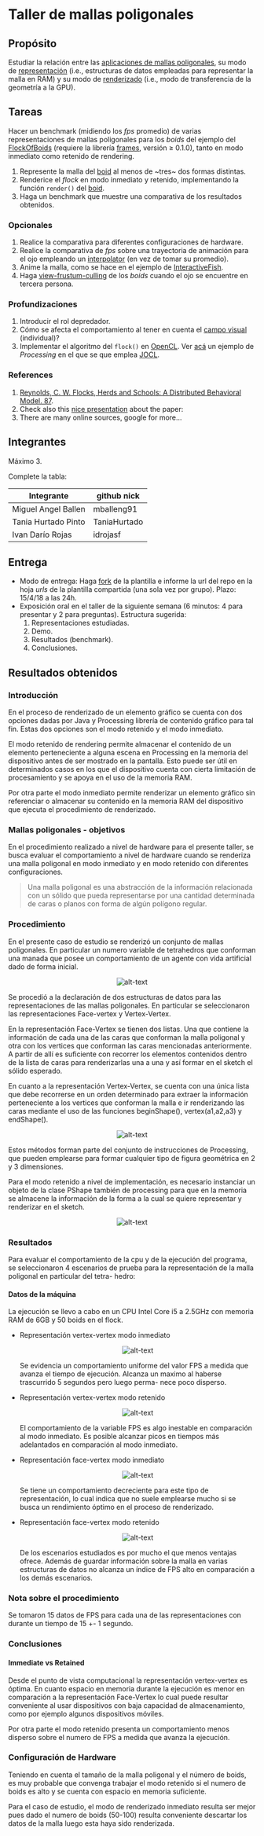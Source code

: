 # Taller de mallas poligonales

## Propósito

Estudiar la relación entre las [aplicaciones de mallas poligonales](https://github.com/VisualComputing/representation), su modo de [representación](https://en.wikipedia.org/wiki/Polygon_mesh) (i.e., estructuras de datos empleadas para representar la malla en RAM) y su modo de [renderizado](https://processing.org/tutorials/pshape/) (i.e., modo de transferencia de la geometría a la GPU).

## Tareas

Hacer un benchmark (midiendo los *fps* promedio) de varias representaciones de mallas poligonales para los _boids_ del ejemplo del [FlockOfBoids](https://github.com/VisualComputing/framesjs/tree/processing/examples/Advanced/FlockOfBoids) (requiere la librería [frames](https://github.com/VisualComputing/framesjs/releases), versión ≥ 0.1.0), tanto en modo inmediato como retenido de rendering.

1. Represente la malla del [boid](https://github.com/VisualComputing/framesjs/blob/processing/examples/Advanced/FlockOfBoids/Boid.pde) al menos de ~tres~ dos formas distintas.
2. Renderice el _flock_ en modo inmediato y retenido, implementando la función ```render()``` del [boid](https://github.com/VisualComputing/framesjs/blob/processing/examples/Advanced/FlockOfBoids/Boid.pde).
3. Haga un benchmark que muestre una comparativa de los resultados obtenidos.

### Opcionales

1. Realice la comparativa para diferentes configuraciones de hardware.
2. Realice la comparativa de *fps* sobre una trayectoria de animación para el ojo empleando un [interpolator](https://github.com/VisualComputing/framesjs/tree/processing/examples/Basics/B8_Interpolation2) (en vez de tomar su promedio).
3. Anime la malla, como se hace en el ejemplo de [InteractiveFish](https://github.com/VisualComputing/framesjs/tree/processing/examples/ik/InteractiveFish).
4. Haga [view-frustum-culling](https://github.com/VisualComputing/framesjs/tree/processing/examples/Demos/ViewFrustumCulling) de los _boids_ cuando el ojo se encuentre en tercera persona.

### Profundizaciones

1. Introducir el rol depredador.
2. Cómo se afecta el comportamiento al tener en cuenta el [campo visual](https://es.wikipedia.org/wiki/Campo_visual) (individual)?
3. Implementar el algoritmo del ```flock()``` en [OpenCL](https://en.wikipedia.org/wiki/OpenCL). Ver [acá](https://www.youtube.com/watch?v=4NU37rPOAsk) un ejemplo de *Processing* en el que se que emplea [JOCL](http://www.jocl.org/).

### References

1. [Reynolds, C. W. Flocks, Herds and Schools: A Distributed Behavioral Model. 87](http://www.cs.toronto.edu/~dt/siggraph97-course/cwr87/).
2. Check also this [nice presentation](https://pdfs.semanticscholar.org/73b1/5c60672971c44ef6304a39af19dc963cd0af.pdf) about the paper:
3. There are many online sources, google for more...

## Integrantes

Máximo 3.

Complete la tabla:

| Integrante | github nick |
|------------|-------------|
| Miguel Angel Ballen | mballeng91|
|Tania Hurtado Pinto| TaniaHurtado|
|Ivan Darío Rojas| idrojasf|

## Entrega

* Modo de entrega: Haga [fork](https://help.github.com/articles/fork-a-repo/) de la plantilla e informe la url del repo en la hoja *urls* de la plantilla compartida (una sola vez por grupo). Plazo: 15/4/18 a las 24h.
* Exposición oral en el taller de la siguiente semana (6 minutos: 4 para presentar y 2 para preguntas). Estructura sugerida:
  1. Representaciones estudiadas.
  2. Demo.
  3. Resultados (benchmark).
  4. Conclusiones.


## Resultados obtenidos

### Introducción
    
   En el proceso de renderizado de un elemento gráfico se cuenta con dos opciones 
    dadas por Java y Processing librería de contenido gráfico para tal fin.
    Estas dos opciones son el modo retenido y el modo inmediato.
    
   El modo retenido de rendering permite almacenar el contenido de un
    elemento perteneciente a alguna escena en Processing en la memoria
    del dispositivo antes de ser mostrado en la pantalla. Esto puede ser
    útil en determinados casos en los que el dispositivo cuenta con
    cierta limitación de procesamiento y se apoya en el uso de la memoria RAM.
    
   Por otra parte el modo inmediato permite renderizar un elemento 
    gráfico sin referenciar o almacenar su contenido en la memoria RAM
    del dispositivo que ejecuta el procedimiento de renderizado.

###  Mallas poligonales - objetivos
    
   En el procedimiento realizado a nivel de hardware para el presente taller,
    se busca evaluar el comportamiento a nivel de hardware cuando se 
    renderiza una malla poligonal en modo inmediato y en modo retenido
    con diferentes configuraciones.
    
   >Una malla poligonal es una abstracción de la información relacionada
    con un sólido que pueda representarse por una cantidad determinada
    de caras o planos con forma de algún polígono regular.
    
### Procedimiento
    
   En el presente caso de estudio se renderizó un conjunto de 
    mallas poligonales. En particular un numero variable de tetrahedros que 
    conforman una manada que posee un comportamiento de un agente con vida artificial
    dado de forma inicial.
    <p align="center">
    ![alt-text](img/malla.PNG)
    </p>
   Se procedió a la declaración de dos estructuras de datos para las representaciones
    de las mallas poligonales. En particular se seleccionaron las 
    representaciones Face-vertex   y Vertex-Vertex.
    
   En la representación Face-Vertex se tienen dos listas. Una que contiene
    la información de cada una de las caras que conforman la malla poligonal
    y otra con los vertices que conforman las caras mencionadas anteriormente.
    A partir de allí es suficiente con recorrer los elementos contenidos
    dentro de la lista de caras para renderizarlas una a una y así 
    formar en el sketch el sólido esperado.
    
   En cuanto a la representación Vertex-Vertex, se cuenta con una única
    lista que debe recorrerse en un orden determinado para extraer la 
    información perteneciente a los vertices que conforman la malla e ir
    renderizando las caras mediante el uso de las funciones beginShape(),
    vertex(a1,a2,a3) y endShape().
    <p align="center">
   ![alt-text](img/immediate.PNG)
     </p>
   Estos métodos forman parte del conjunto de instrucciones de Processing,
    que pueden emplearse para formar cualquier tipo de figura geométrica
    en 2 y 3 dimensiones.
    
   Para el modo retenido a nivel de implementación, es necesario instanciar
    un objeto de la clase PShape también de processing para que en la memoria
    se almacene la información de la forma a la cual se quiere representar
    y renderizar en el sketch.   
    <p align="center">
    ![alt-text](img/retained.PNG)
    </p>
  

### Resultados
   Para evaluar el comportamiento de la cpu y de la ejecución del
    programa, se seleccionaron 4 escenarios de prueba para la 
    representación de la malla poligonal en particular del tetra-
    hedro:
   
   #### Datos de la máquina 
   La ejecución se llevo a cabo en un CPU Intel Core i5 a 2.5GHz
   con memoria RAM de 6GB y 50 boids en el flock.
      
   * Representación vertex-vertex modo inmediato
         <p align="center">
     ![alt-text](img/vvimmediate.PNG)
     </p>
     
     Se evidencia un comportamiento uniforme del valor FPS
     a medida que avanza el tiempo de ejecución. Alcanza un
     maximo al haberse trascurrido 5 segundos pero luego perma-
     nece poco disperso.
   
   * Representación vertex-vertex modo retenido
         <p align="center">
     ![alt-text](img/vvretained.PNG)
     </p>
     El comportamiento de la variable FPS es algo inestable
     en comparación al modo inmediato. Es posible alcanzar picos
     en tiempos más adelantados en comparación al modo inmediato.
     
   * Representación face-vertex modo inmediato
         <p align="center">
     ![alt-text](img/fvimmediate.PNG)
     </p>
     Se tiene un comportamiento decreciente para este tipo de 
     representación, lo cual indica que no suele emplearse mucho
     si se busca un rendimiento óptimo en el proceso de renderizado.
   * Representación face-vertex modo retenido
          <p align="center">
     ![alt-text](img/fvretained.PNG) 
     </p>
     
     De los escenarios estudiados es por mucho el que menos ventajas
     ofrece. Además de guardar información sobre la malla en varias
     estructuras de datos no alcanza un índice de FPS alto en comparación
     a los demás escenarios.
     
   ### Nota sobre el procedimiento
   Se tomaron 15 datos de FPS para cada una de las representaciones
   con durante un tiempo de 15 +- 1 segundo.   
   
   ### Conclusiones
    
   #### Immediate vs Retained  
   Desde el punto de vista computacional la representación
   vertex-vertex es óptima. En cuanto espacio en memoria durante
   la ejecución es menor en comparación a la representación 
   Face-Vertex lo cual puede resultar conveniente al 
   usar dispositivos con baja capacidad de almacenamiento, como
   por ejemplo algunos dispositivos móviles.
   
   Por otra parte el modo retenido presenta un comportamiento
   menos disperso sobre el numero de FPS a medida que avanza 
   la ejecución. 
   
   ### Configuración de Hardware
   Teniendo en cuenta el tamaño de la malla poligonal
         y el número de boids, es muy probable que convenga trabajar
         el modo retenido si el numero de boids es alto y se cuenta
         con espacio en memoria suficiente.
         
   Para el caso de estudio, el modo de renderizado inmediato
         resulta ser mejor pues dado el numero de boids (50-100) 
         resulta conveniente descartar los datos de la malla
         luego esta haya sido renderizada.
   
   




